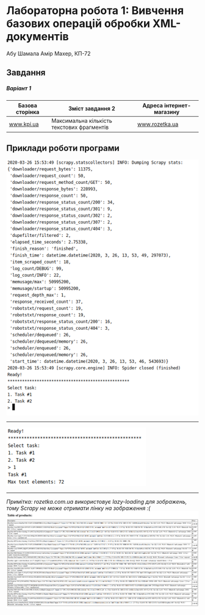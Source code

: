 # Лабораторна робота 1: Вивчення базових операцій обробки XML-документів

Абу Шамала Амір Махер, КП-72

## Завдання
##### Варіант 1
| Базова сторінка | Зміст завдання 2     | Адреса інтернет-магазину |
|------------------------------|----------------------|---------------------------------------|
| www.kpi.ua | Максимальна кількість текстових фрагментів | www.rozetka.ua |

## Приклади роботи програми

![lab](screenshots/Task1.png)
___
![lab](screenshots/Task2.png)
___
*Примітка: rozetka.com.ua використовує lazy-loading для зображень, тому Scrapy не може отримати лінку на зображення :(*
![lab](screenshots/Task3.png)
